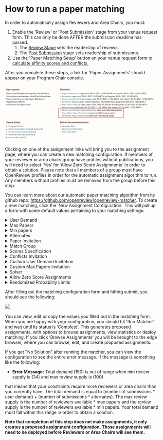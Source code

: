 # How to run a paper matching

In order to automatically assign Reviewers and Area Chairs, you must:

1. Enable the 'Review' or 'Post Submission' stage from your venue request form. This can only be done AFTER the submission deadline has passed.&#x20;
   1. The [Review Stage](../../../reference/stages/review-stage.md) sets the readership of reviews.
   2. The [Post Submission](../../../reference/stages/post-submission-stage.md) stage sets readership of submissions.
2. Use the 'Paper Matching Setup' button on your venue request form to [calculate affinity scores and conflicts.](how-to-setup-paper-matching-by-calculating-affinity-scores-and-conflicts.md)

After you complete these steps, a link for 'Paper Assignments' should appear on your Program Chair console.

![](<../../../.gitbook/assets/image (2).png>)

Clicking on one of the assignment links will bring you to the assignment page, where you can create a new matching configuration. If members of your reviewer or area chairs group have profiles without publications, you will need to select ‘Yes’ for ‘Allow Zero Score Assignments’ in order to obtain a solution. Please note that all members of a group must have OpenReview profiles in order for the automatic assignment algorithm to run. Any members without profiles must be removed from the group before this step.

You can learn more about our automatic paper matching algorithm from its github repo: https://github.com/openreview/openreview-matcher. To create a new matching, click the 'New Assignment Configuration'. This will pull up a form with some default values pertaining to your matching settings:

<details>

<summary>User Demand</summary>

* The number of users that should be assigned to each paper &#x20;

</details>

<details>

<summary>Max Papers </summary>

* The maximum number of papers that can be assigned to each reviewer

</details>

<details>

<summary>Min papers </summary>

* The minimum number of papers that can be assigned to each reviewer

</details>

<details>

<summary>Alternates </summary>

* How many alternate reviewers should be saved per paper&#x20;

</details>

<details>

<summary>Paper Invitation </summary>

* Invitation of the submissions that will be assigned in this matching&#x20;
* Defaults to venue\_id/-/Submission for single blind and venue\_id/-/Blind\_Submission for double blind venues

</details>

<details>

<summary>Match Group </summary>

* The group ID of users to be assigned to submissions&#x20;

</details>

<details>

<summary>Scores Specification</summary>

* JSON providing further details and customization to scores.
*   Each key represents an edge invitation (affinity score, bid, etc.). Weight can be added to a given score value with the numerical field 'Weight'. 'Default' is a numerical value that is used when there is not an edge for a specific reviewer-paper pair. Finally, 'translate\_map' is a map function that translates an edge label value into a number.

    In the example below, the aggregate score being used by the optimizer is: weight \* (affinity score) + weight \* (translate\_map(bid))
* ```
  {
      "Example_Venue/2022/Conference/Reviewers/-/Affinity_Score": {
          "weight": 1,
          "default": 0
      },
      "Example_Venue/2022/Conference/Reviewers/-/Bid": {
          "weight": 1,
          "default": 0,
          "translate_map": {
              "Very High": 1,
              "High": 0.75,
              "Neutral": 0,
              "Low": -0.5,
              "Very Low": -1
          }
      }
  }
  ```

</details>

<details>

<summary>Conflicts Invitation</summary>

* Invitation for storing conflicts between users and papers&#x20;
* Defaults to venue\_id/user\_group/-/Conflict

</details>

<details>

<summary>Custom User Demand Invitation </summary>

* If certain papers require a custom number of assigned users, Program Chairs can create edges determining these requests and provide the invitation for used for those edges here.&#x20;
* Defaults to venue\_id/user\_group/-/Custom\_User\_Demands

</details>

<details>

<summary>Custom Max Papers Invitation </summary>

* Some reviewers may submit requests to only have a certain number of assigned papers. The matcher will convert those requests into edges. This determines the invitation that will be used for those edges.&#x20;
* Defaults to venue\_id/user\_group/-/Custom\_Max\_Papers

</details>

<details>

<summary>Solver </summary>

* Which algorithm (MinMax, Fairflow, or Randomized) will be used to generate automatic assignments.&#x20;
  * MinMax: Optimizes the scores while respecting the min and max quotas for each paper and reviewer. You can read more about MinMax [here](https://developers.google.com/optimization/flow/mincostflow).&#x20;
  * Fairflow: Tries to make every match have at least some minimum affinity. You can read more about Fairflow [here](https://arxiv.org/abs/1905.11924v1).
  * Randomized: Generates randomized assignments and selects the assignment that maximizes expected total affinity without breaking the probability limits. You can read more about the Randomized solver [here](https://arxiv.org/abs/2006.16437).
* You can read more about all solver options [here](https://github.com/openreview/openreview-matcher#solvers).
* Defaults to MinMax

</details>

<details>

<summary>Allow Zero Score Assignments </summary>

* Whether or not assignments with scores of 0 should be allowed. If a reviewer does not have any publications listed on their profile, they will have an affinity score of 0 with all submissions. Therefore, if you have users without publications, you will need to select "yes" in order to get a solution.&#x20;

</details>

<details>

<summary>Randomized Probability Limits </summary>

* If you select "Randomized" for the solver, it will select a random assignment that maximizes expected total affinity, subject to the probability limit provided here. What this means is that for each reviewer-paper assignment, the probability of that match being generated in a random assignment is limited to this value. This should make the outcome of the matching more difficult to predict.&#x20;

</details>

After filling out the matching configuration form and hitting submit, you should see the following:

![](<../../../.gitbook/assets/image (2) (1).png>)

You can view, edit or copy the values you filled out in the matching form. When you are happy with your configuration, you should hit 'Run Matcher' and wait until its status is 'Complete'. This generates proposed assignments, with options to browse assignments, view statistics or deploy matching. If you click ‘Browse Assignments’ you will be brought to the edge browser, where you can browse, edit, and create proposed assignments.&#x20;

If you get "No Solution" after running the matcher, you can view the configuration to see the entire error message. If the message is something like the following:

* **Error Message:** Total demand (150) is out of range when min review supply is (34) and max review supply is (100)

that means that your constraints require more reviewers or area chairs than you currently have. The total demand is equal to (number of submissions \* user demand) + (number of submissions \* alternates). The max review supply is the number of reviewers available \* max papers and the review supply is the number of reviewers available \* min papers. Your total demand must fall within this range in order to obtain a solution.

**Note that completion of this step does not make assignments, it only creates a proposed assignment configuration. Those assignments will need to be deployed before Reviewers or Area Chairs will see them.**&#x20;

